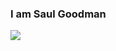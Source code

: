 ### I am Saul Goodman
![](https://tenor.com/tr/view/better-call-saul-saul-goodman-desert-preparing-james-morgan-mcgill-gif-18582214)

<!--
**InfBooMm/infboomm** is a ✨ _special_ ✨ repository because its `README.md` (this file) appears on your GitHub profile.

Here are some ideas to get you started:

- 🔭 I’m currently working on ...
- 🌱 I’m currently learning ...
- 👯 I’m looking to collaborate on ...
- 🤔 I’m looking for help with ...
- 💬 Ask me about ...
- 📫 How to reach me: ...
- 😄 Pronouns: ...
- ⚡ Fun fact: ...
-->
